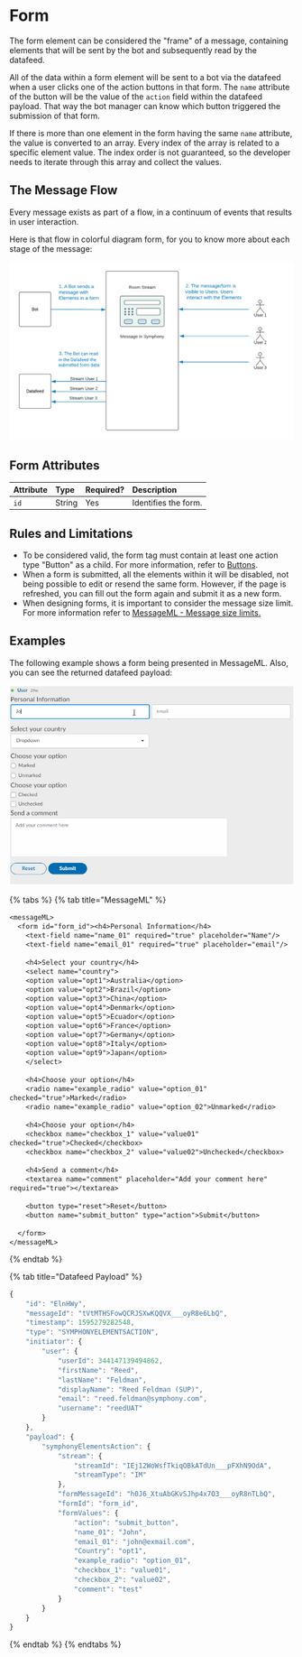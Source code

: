 # Form

The form element can be considered the "frame" of a message, containing elements that will be sent by the bot and subsequently read by the datafeed.

All of the data within a form element will be sent to a bot via the datafeed when a user clicks one of the action buttons in that form. The `name` attribute of the button will be the value of the `action` field within the datafeed payload. That way the bot manager can know which button triggered the submission of that form.

If there is more than one element in the form having the same `name` attribute, the value is converted to an array. Every index of the array is related to a specific element value. The index order is not guaranteed, so the developer needs to iterate through this array and collect the values.

## The Message Flow

Every message exists as part of a flow, in a continuum of events that results in user interaction.

Here is that flow in colorful diagram form, for you to know more about each stage of the message:

![](../../../.gitbook/assets/feda489-sequence_diagram_2_4.png)

## Form Attributes

| **Attribute** | **Type** | **Required?** | **Description** |
| :--- | :--- | :--- | :--- |
| `id` | String | Yes | Identifies the form. |

## Rules and Limitations

* To be considered valid, the form tag must contain at least one action type "Button" as a child. For more information, refer to [Buttons](buttons.md).
* When a form is submitted, all the elements within it will be disabled, not being possible to edit or resend the same form. However, if the page is refreshed, you can fill out the form again and submit it as a new form.
* When designing forms, it is important to consider the message size limit. For more information refer to [MessageML - Message size limits.](../../messages/overview-of-messageml/message-format-messageml.md#message-size-limits)

## Examples

The following example shows a form being presented in MessageML. Also, you can see the returned datafeed payload:

![](../../../.gitbook/assets/599c94d-form%20%281%29.gif)

{% tabs %}
{% tab title="MessageML" %}
```markup
<messageML>
  <form id="form_id"><h4>Personal Information</h4>
    <text-field name="name_01" required="true" placeholder="Name"/>
    <text-field name="email_01" required="true" placeholder="email"/>

    <h4>Select your country</h4>
    <select name="country">
    <option value="opt1">Australia</option>
    <option value="opt2">Brazil</option>
    <option value="opt3">China</option>
    <option value="opt4">Denmark</option>
    <option value="opt5">Ecuador</option>
    <option value="opt6">France</option>
    <option value="opt7">Germany</option>
    <option value="opt8">Italy</option>
    <option value="opt9">Japan</option>
    </select>

    <h4>Choose your option</h4>            
    <radio name="example_radio" value="option_01" checked="true">Marked</radio>
    <radio name="example_radio" value="option_02">Unmarked</radio>

    <h4>Choose your option</h4> 
    <checkbox name="checkbox_1" value="value01" checked="true">Checked</checkbox>
    <checkbox name="checkbox_2" value="value02">Unchecked</checkbox>

    <h4>Send a comment</h4> 
    <textarea name="comment" placeholder="Add your comment here" required="true"></textarea>

    <button type="reset">Reset</button>
    <button name="submit_button" type="action">Submit</button>

  </form>
</messageML>
```
{% endtab %}

{% tab title="Datafeed Payload" %}
```javascript
{
    "id": "ElnHWy",
    "messageId": "tVtMTHSFowQCRJSXwKQQVX___oyR8e6LbQ",
    "timestamp": 1595279282548,
    "type": "SYMPHONYELEMENTSACTION",
    "initiator": {
        "user": {
            "userId": 344147139494862,
            "firstName": "Reed",
            "lastName": "Feldman",
            "displayName": "Reed Feldman (SUP)",
            "email": "reed.feldman@symphony.com",
            "username": "reedUAT"
        }
    },
    "payload": {
        "symphonyElementsAction": {
            "stream": {
                "streamId": "IEj12WoWsfTkiqOBkATdUn___pFXhN9OdA",
                "streamType": "IM"
            },
            "formMessageId": "h0J6_XtuAbGKvSJhp4x7O3___oyR8nTLbQ",
            "formId": "form_id",
            "formValues": {
                "action": "submit_button",
                "name_01": "John",
                "email_01": "john@exmail.com",
                "Country": "opt1",
                "example_radio": "option_01",
                "checkbox_1": "value01",
                "checkbox_2": "value02",
                "comment": "test"
            }
        }
    }
}
```
{% endtab %}
{% endtabs %}

